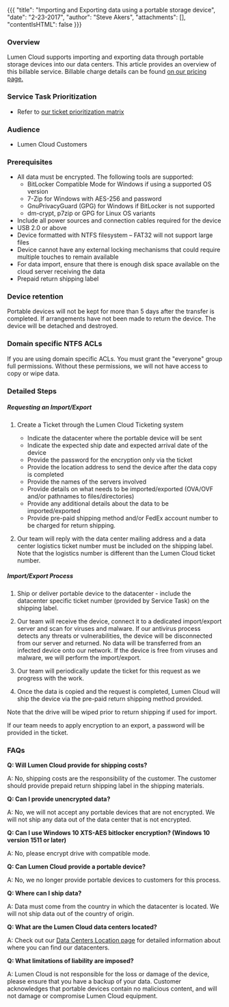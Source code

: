 {{{
  "title": "Importing and Exporting data using a portable storage device",
  "date": "2-23-2017",
  "author": "Steve Akers",
  "attachments": [],
  "contentIsHTML": false
}}}

### Overview
Lumen Cloud supports importing and exporting data through portable storage devices into our data centers. This article provides an overview of this billable service. Billable charge details can be found [on our pricing page.](//www.ctl.io/pricing) 

### Service Task Prioritization
* Refer to [our ticket prioritization matrix](../Support/ticket-prioritization-matrix.md)

### Audience
* Lumen Cloud Customers

### Prerequisites
* All data must be encrypted.  The following tools are supported:
  * BitLocker Compatible Mode for Windows if using a supported OS version
  * 7-Zip for Windows with AES-256 and password
  * GnuPrivacyGuard (GPG) for Windows if BitLocker is not supported
  * dm-crypt, p7zip or GPG for Linux OS variants
* Include all power sources and connection cables required for the device
* USB 2.0 or above
* Device formatted with NTFS filesystem – FAT32 will not support large files
* Device cannot have any external locking mechanisms that could require multiple touches to remain available
* For data import, ensure that there is enough disk space available on the cloud server receiving the data
* Prepaid return shipping label

### Device retention
Portable devices will not be kept for more than 5 days after the transfer is completed. If arrangements have not been made to return the device. The device will be detached and destroyed.

### Domain specific NTFS ACLs
If you are using domain specific ACLs. You must grant the "everyone" group full permissions. Without these permissions, we will not have access to copy or wipe data.

### Detailed Steps

##### Requesting an Import/Export
1. Create a Ticket through the Lumen Cloud Ticketing system
    * Indicate the datacenter where the portable device will be sent
    * Indicate the expected ship date and expected arrival date of the device
    * Provide the password for the encryption only via the ticket
    * Provide the location address to send the device after the data copy is completed
    * Provide the names of the servers involved
    * Provide details on what needs to be imported/exported (OVA/OVF and/or pathnames to files/directories)
    * Provide any additional details about the data to be imported/exported
    * Provide pre-paid shipping method and/or FedEx account number to be charged for return shipping.

2. Our team will reply with the data center mailing address and a data center logistics ticket number must be included on the shipping label. Note that the logistics number is different than the Lumen Cloud ticket number.

##### Import/Export Process
1. Ship or deliver portable device to the datacenter - include the datacenter specific ticket number (provided by Service Task) on the shipping label.

2. Our team will receive the device, connect it to a dedicated import/export server and scan for viruses and malware.  If our antivirus process detects any threats or vulnerabilities, the device will be disconnected from our server and returned.  No data will be transferred from an infected device onto our network. If the device is free from viruses and malware, we will perform the import/export.

3. Our team will periodically update the ticket for this request as we progress with the work.

4. Once the data is copied and the request is completed, Lumen Cloud will ship the device via the pre-paid return shipping method provided.

Note that the drive will be wiped prior to return shipping if used for import.

If our team needs to apply encryption to an export, a password will be provided in the ticket.


### FAQs

**Q: Will Lumen Cloud provide for shipping costs?**

A: No, shipping costs are the responsibility of the customer. The customer should provide prepaid return shipping label in the shipping materials.

**Q: Can I provide unencrypted data?**

A: No, we will not accept any portable devices that are not encrypted. We will not ship any data out of the data center that is not encrypted. 

**Q: Can I use Windows 10 XTS-AES bitlocker encryption? (Windows 10 version 1511 or later)**

A: No, please encrypt drive with compatible mode.

**Q: Can Lumen Cloud provide a portable device?**

A: No, we no longer provide portable devices to customers for this process. 
 
**Q: Where can I ship data?**

A: Data must come from the country in which the datacenter is located. We will not ship data out of the country of origin.

**Q: What are the Lumen Cloud data centers located?**

A: Check out our [Data Centers Location page](//www.ctl.io/data-centers) for detailed information about where you can find our datacenters.

**Q: What limitations of liability are imposed?**

A: Lumen Cloud is not responsible for the loss or damage of the device, please ensure that you have a backup of your data.  Customer acknowledges that portable devices contain no malicious content, and will not damage or compromise Lumen Cloud equipment.


